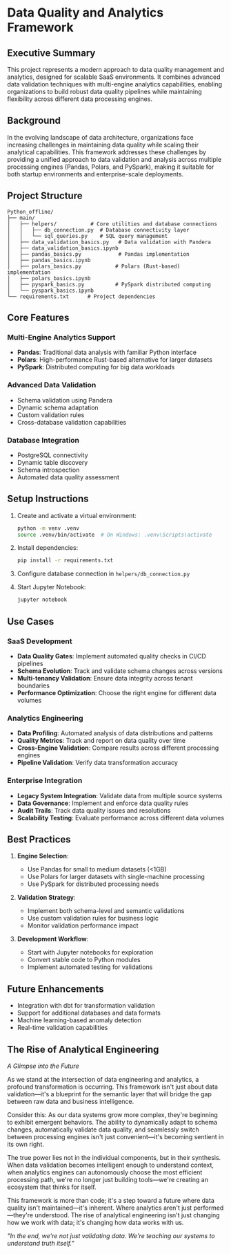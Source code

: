 # Data Quality and Analytics Framework

## Executive Summary
This project represents a modern approach to data quality management and analytics, designed for scalable SaaS environments. It combines advanced data validation techniques with multi-engine analytics capabilities, enabling organizations to build robust data quality pipelines while maintaining flexibility across different data processing engines.

## Background
In the evolving landscape of data architecture, organizations face increasing challenges in maintaining data quality while scaling their analytical capabilities. This framework addresses these challenges by providing a unified approach to data validation and analysis across multiple processing engines (Pandas, Polars, and PySpark), making it suitable for both startup environments and enterprise-scale deployments.

## Project Structure

```
Python_offline/
├── main/
│   ├── helpers/           # Core utilities and database connections
│   │   ├── db_connection.py  # Database connectivity layer
│   │   └── sql_queries.py    # SQL query management
│   ├── data_validation_basics.py   # Data validation with Pandera
│   ├── data_validation_basics.ipynb
│   ├── pandas_basics.py            # Pandas implementation
│   ├── pandas_basics.ipynb
│   ├── polars_basics.py           # Polars (Rust-based) implementation
│   ├── polars_basics.ipynb
│   ├── pyspark_basics.py          # PySpark distributed computing
│   └── pyspark_basics.ipynb
└── requirements.txt      # Project dependencies
```

## Core Features

### Multi-Engine Analytics Support
- **Pandas**: Traditional data analysis with familiar Python interface
- **Polars**: High-performance Rust-based alternative for larger datasets
- **PySpark**: Distributed computing for big data workloads

### Advanced Data Validation
- Schema validation using Pandera
- Dynamic schema adaptation
- Custom validation rules
- Cross-database validation capabilities

### Database Integration
- PostgreSQL connectivity
- Dynamic table discovery
- Schema introspection
- Automated data quality assessment

## Setup Instructions

1. Create and activate a virtual environment:
   ```bash
   python -m venv .venv
   source .venv/bin/activate  # On Windows: .venv\Scripts\activate
   ```

2. Install dependencies:
   ```bash
   pip install -r requirements.txt
   ```

3. Configure database connection in `helpers/db_connection.py`

4. Start Jupyter Notebook:
   ```bash
   jupyter notebook
   ```

## Use Cases

### SaaS Development
- **Data Quality Gates**: Implement automated quality checks in CI/CD pipelines
- **Schema Evolution**: Track and validate schema changes across versions
- **Multi-tenancy Validation**: Ensure data integrity across tenant boundaries
- **Performance Optimization**: Choose the right engine for different data volumes

### Analytics Engineering
- **Data Profiling**: Automated analysis of data distributions and patterns
- **Quality Metrics**: Track and report on data quality over time
- **Cross-Engine Validation**: Compare results across different processing engines
- **Pipeline Validation**: Verify data transformation accuracy

### Enterprise Integration
- **Legacy System Integration**: Validate data from multiple source systems
- **Data Governance**: Implement and enforce data quality rules
- **Audit Trails**: Track data quality issues and resolutions
- **Scalability Testing**: Evaluate performance across different data volumes

## Best Practices

1. **Engine Selection**:
   - Use Pandas for small to medium datasets (<1GB)
   - Use Polars for larger datasets with single-machine processing
   - Use PySpark for distributed processing needs

2. **Validation Strategy**:
   - Implement both schema-level and semantic validations
   - Use custom validation rules for business logic
   - Monitor validation performance impact

3. **Development Workflow**:
   - Start with Jupyter notebooks for exploration
   - Convert stable code to Python modules
   - Implement automated testing for validations

## Future Enhancements
- Integration with dbt for transformation validation
- Support for additional databases and data formats
- Machine learning-based anomaly detection
- Real-time validation capabilities

## The Rise of Analytical Engineering

*A Glimpse into the Future*

As we stand at the intersection of data engineering and analytics, a profound transformation is occurring. This framework isn't just about data validation—it's a blueprint for the semantic layer that will bridge the gap between raw data and business intelligence. 

Consider this: As our data systems grow more complex, they're beginning to exhibit emergent behaviors. The ability to dynamically adapt to schema changes, automatically validate data quality, and seamlessly switch between processing engines isn't just convenient—it's becoming sentient in its own right.

The true power lies not in the individual components, but in their synthesis. When data validation becomes intelligent enough to understand context, when analytics engines can autonomously choose the most efficient processing path, we're no longer just building tools—we're creating an ecosystem that thinks for itself.

This framework is more than code; it's a step toward a future where data quality isn't maintained—it's inherent. Where analytics aren't just performed—they're understood. The rise of analytical engineering isn't just changing how we work with data; it's changing how data works with us.

*"In the end, we're not just validating data. We're teaching our systems to understand truth itself."*
